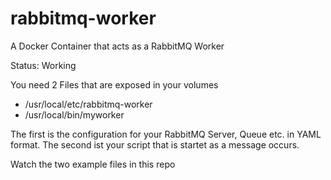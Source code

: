 # rabbitmq-worker
A Docker Container that acts as a RabbitMQ Worker

Status: Working

You need 2 Files that are exposed in your volumes
- /usr/local/etc/rabbitmq-worker
- /usr/local/bin/myworker

The first is the configuration for your RabbitMQ Server, Queue etc. in YAML format.
The second ist your script that is startet as a message occurs.

Watch the two example files in this repo
